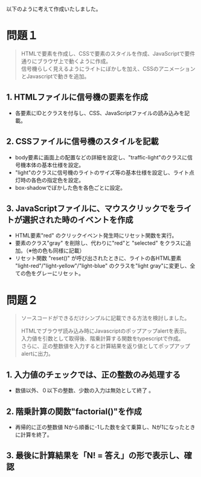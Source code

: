 以下のように考えて作成いたしました。


# 問題１
> HTMLで要素を作成し、CSSで要素のスタイルを作成、JavaScriptで要件通りにブラウザ上で動くように作成。    
> 信号機らしく見えるようにライトにぼかしを加え、CSSのアニメーションとJavascriptで動きを追加。 

## 1. HTMLファイルに信号機の要素を作成
- 各要素にIDとクラスを付与し、CSS、JavaScriptファイルの読み込みを記載。  

## 2. CSSファイルに信号機のスタイルを記載  
- body要素に画面上の配置などの詳細を設定し、"traffic-light"のクラスに信号機本体の基本仕様を設定。    
- "light"のクラスに信号機のライトのサイズ等の基本仕様を設定し、ライト点灯時の各色の指定色を設定。    
- box-shadowでぼかした色を各色ごとに設定。　  

## 3. JavaScriptファイルに、マウスクリックでをライトが選択された時のイベントを作成  
- HTML要素"red" のクリックイベント発生時にリセット関数を実行。    
- 要素のクラス"gray" を削除し、代わりに"red"と "selected" をクラスに追加。（※他の色も同様に記載）  
- リセット関数 "reset()" が呼び出されたときに、ライトの各HTML要素 "light-red"/"light-yellow"/"light-blue" のクラスを"light gray"に変更し、全ての色をグレーにリセット。  


# 問題２
> ソースコードができるだけシンプルに記載できる方法を検討しました。  
>  
> HTMLでブラウザ読み込み時にJavascriptのポップアップalertを表示。    
> 入力値を引数として取得後、階乗計算する関数をtypescriptで作成。    
> さらに、正の整数値を入力すると計算結果を返り値としてポップアップalertに出力。    

## 1. 入力値のチェックでは、正の整数のみ処理する  
- 数値以外、０以下の整数、少数の入力は無効として終了 。  

## 2. 階乗計算の関数"factorial()"を作成
- 再帰的に正の整数値 Nから順番に-1した数を全て乗算し、Nが1になったときに計算を終了。    

## 3. 最後に計算結果を「N! = 答え」の形で表示し、確認  
